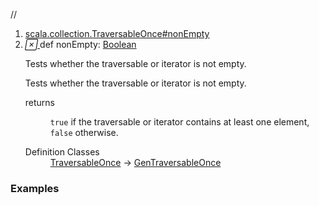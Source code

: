 //
<ol>
<li><a href="https://www.scala-lang.org/api/2.12.3/scala/collection/mutable/ArrayBuffer.html#nonEmpty:Boolean">scala.collection.TraversableOnce#nonEmpty</a></li>
<li name="scala.collection.TraversableOnce#nonEmpty" visbl="pub" class="indented0 " data-isabs="false" fullcomment="yes" group="Ungrouped"> <a id="nonEmpty:Boolean"></a> <span class="permalink"> <a href="../../../scala/collection/mutable/ArrayBuffer.html#nonEmpty:Boolean" title="Permalink"> <i class="material-icons"></i> </a> </span> <span class="modifier_kind"> <span class="modifier"></span> <span class="kind">def</span> </span> <span class="symbol"> <span class="name">nonEmpty</span><span class="result">: <a href="../../Boolean.html" class="extype" name="scala.Boolean">Boolean</a></span> </span> <p class="shortcomment cmt">Tests whether the traversable or iterator is not empty.</p>
 <div class="fullcomment">
  <div class="comment cmt">
   <p>Tests whether the traversable or iterator is not empty. </p>
  </div>
  <dl class="paramcmts block">
   <dt>
    returns
   </dt>
   <dd class="cmt">
    <p><code>true</code> if the traversable or iterator contains at least one element, <code>false</code> otherwise.</p>
   </dd>
  </dl>
  <dl class="attributes block"> 
   <dt>
    Definition Classes
   </dt>
   <dd>
    <a href="../TraversableOnce.html" class="extype" name="scala.collection.TraversableOnce">TraversableOnce</a> → 
    <a href="../GenTraversableOnce.html" class="extype" name="scala.collection.GenTraversableOnce">GenTraversableOnce</a>
   </dd>
  </dl>
 </div> </li>
        </ol>


### Examples



